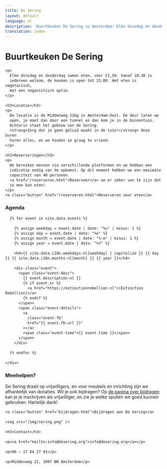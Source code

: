 ```yaml
---
title: De Sering
layout: default
language: nl
description: 'Buurtkeuken De Sering in Amsterdam: Elke dinsdag en donderdag samen eten, voor €2,50.'
translation: index
---
```



<div class="row">
  <div class="container">
    <h1>Buurtkeuken De Sering</h1>

    <p>
      Elke dinsdag en donderdag samen eten, voor €2,50. Vanaf 18:30 is
      iedereen welkom, de keuken is open tot 21:00. Het eten is vegetarisch,
      met een veganistisch optie.
    </p>

    <h3>Locatie</h3>
    <p>
      De locatie is de Middenweg 22bg in Amsterdam-Oost. De deur laten we
      open, je moet dan door een tunnel en dan kom je in de binnentuin.
      Achterin staat het gebouw van de Sering.
      <strong>Zorg dat je geen geluid maakt in de tuin!</strong> Onze buren
      horen alles, en we houden ze graag te vriend.
    </p>

    <h3>Reserveringen</h3>
    <p>
      We bereiken mensen via verschillende platformen en we hebben een
      indicatie nodig van de opkomst. Op dit moment hebben we een maximale
      capaciteit van 40 personen.
      <a href="/reserveren.html">Reserveer</a> om er zeker van te zijn dat
      je mee kan eten!
    </p>
    <a class="button" href="/reserveren.html">Reserveren voor eten</a>
  </div>
</div>

<div class="row">
  <div class="container-wide">
    <div class="agenda">
      <h3>Agenda</h3>

      {% for event in site.data.events %}

        {% assign weekday = event.date | date: "%u" | minus: 1 %}
        {% assign day = event.date | date: "%e" %}
        {% assign month = event.date | date: "%-m" | minus: 1 %}
        {% assign year = event.date | date: "%Y" %}

        <h4>{{ site.data.i18n.weekdays-nl[weekday] | capitalize }} {{ day }} {{ site.data.i18n.months-nl[month] }} {{ year }}</h4>

        <div class="event">
          <span class="event-desc">
            {{ event.description-nl }}
            {% if event.xr %}
              <a href="https://extinctionrebellion.nl">(Extinction Rebellion)</a>
            {% endif %}
          </span>
          <span class="event-details">
            <a
              class="event-fb"
              href="{{ event.fb-url }}"
            ></a>
            <span class="event-time">{{ event.time }}</span>
          </span>
        </div>

      {% endfor %}

    </div>

  </div>
</div>

<div class="row">
  <div class="container">
    <h3>Meehelpen?</h3>
    <p>
      De Sering draait op vrijwilligers, en voor meubels en inrichting zijn
      we afhankelijk van donaties. Wil je ook bijdragen? Op
      <a href="bijdragen.html">de pagina over bijdragen</a> kan je je
      inschrijven als vrijwilliger, en zie je welke spullen we goed kunnen
      gebruiken. Hartelijk dank!
    </p>

    <a class="button" href="bijdragen.html">Bijdragen aan De Sering</a>

    <img src="/img/sering.png" />

    <h3>Contact</h3>

    <p><a href="mailto:info@desering.org">info@desering.org</a></p>

    <p>06 – 17 64 27 91</p>

    <p>Middenweg 22, 1097 BN Amsterdam</p>
  </div>
</div>